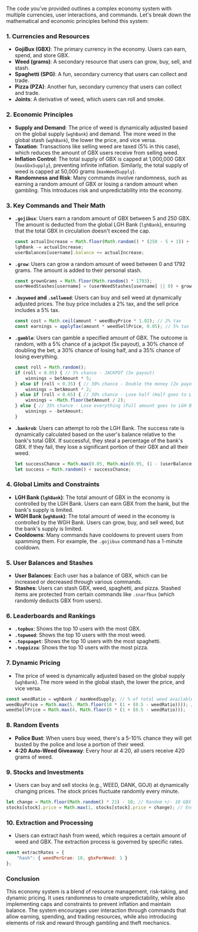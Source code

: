 The code you've provided outlines a complex economy system with multiple currencies, user interactions, and commands. Let's break down the mathematical and economic principles behind this system:

### 1. **Currencies and Resources**
   - **GojiBux (GBX)**: The primary currency in the economy. Users can earn, spend, and store GBX.
   - **Weed (grams)**: A secondary resource that users can grow, buy, sell, and stash.
   - **Spaghetti (SPG)**: A fun, secondary currency that users can collect and trade.
   - **Pizza (PZA)**: Another fun, secondary currency that users can collect and trade.
   - **Joints**: A derivative of weed, which users can roll and smoke.

### 2. **Economic Principles**
   - **Supply and Demand**: The price of weed is dynamically adjusted based on the global supply (`wghBank`) and demand. The more weed in the global stash (`wghBank`), the lower the price, and vice versa.
   - **Taxation**: Transactions like selling weed are taxed (5% in this case), which reduces the amount of GBX users receive from selling weed.
   - **Inflation Control**: The total supply of GBX is capped at 1,000,000 GBX (`maxGbxSupply`), preventing infinite inflation. Similarly, the total supply of weed is capped at 50,000 grams (`maxWeedSupply`).
   - **Randomness and Risk**: Many commands involve randomness, such as earning a random amount of GBX or losing a random amount when gambling. This introduces risk and unpredictability into the economy.

### 3. **Key Commands and Their Math**
   - **`.gojibux`**: Users earn a random amount of GBX between 5 and 250 GBX. The amount is deducted from the global LGH Bank (`lghBank`), ensuring that the total GBX in circulation doesn't exceed the cap.
     ```javascript
     const actualIncrease = Math.floor(Math.random() * (250 - 5 + 1)) + 5;
     lghBank -= actualIncrease;
     userBalances[username].balance += actualIncrease;
     ```

   - **`.grow`**: Users can grow a random amount of weed between 0 and 1792 grams. The amount is added to their personal stash.
     ```javascript
     const grownGrams = Math.floor(Math.random() * 1793);
     userWeedStashes[username] = (userWeedStashes[username] || 0) + grownGrams;
     ```

   - **`.buyweed` and `.sellweed`**: Users can buy and sell weed at dynamically adjusted prices. The buy price includes a 2% tax, and the sell price includes a 5% tax.
     ```javascript
     const cost = Math.ceil(amount * weedBuyPrice * 1.02); // 2% tax
     const earnings = applyTax(amount * weedSellPrice, 0.05); // 5% tax
     ```

   - **`.gamble`**: Users can gamble a specified amount of GBX. The outcome is random, with a 5% chance of a jackpot (5x payout), a 30% chance of doubling the bet, a 30% chance of losing half, and a 35% chance of losing everything.
     ```javascript
     const roll = Math.random();
     if (roll < 0.05) { // 5% chance - JACKPOT (5x payout)
         winnings = betAmount * 5;
     } else if (roll < 0.35) { // 30% chance - Double the money (2x payout)
         winnings = betAmount * 2;
     } else if (roll < 0.65) { // 30% chance - Lose half (Half goes to LGH Bank)
         winnings = -Math.floor(betAmount / 2);
     } else { // 35% chance - Lose everything (Full amount goes to LGH Bank)
         winnings = -betAmount;
     }
     ```

   - **`.bankrob`**: Users can attempt to rob the LGH Bank. The success rate is dynamically calculated based on the user's balance relative to the bank's total GBX. If successful, they steal a percentage of the bank's GBX. If they fail, they lose a significant portion of their GBX and all their weed.
     ```javascript
     let successChance = Math.max(0.05, Math.min(0.95, (1 - (userBalance / lghBank)) * 0.75);
     let success = Math.random() < successChance;
     ```

### 4. **Global Limits and Constraints**
   - **LGH Bank (`lghBank`)**: The total amount of GBX in the economy is controlled by the LGH Bank. Users can earn GBX from the bank, but the bank's supply is limited.
   - **WGH Bank (`wghBank`)**: The total amount of weed in the economy is controlled by the WGH Bank. Users can grow, buy, and sell weed, but the bank's supply is limited.
   - **Cooldowns**: Many commands have cooldowns to prevent users from spamming them. For example, the `.gojibux` command has a 1-minute cooldown.

### 5. **User Balances and Stashes**
   - **User Balances**: Each user has a balance of GBX, which can be increased or decreased through various commands.
   - **Stashes**: Users can stash GBX, weed, spaghetti, and pizza. Stashed items are protected from certain commands like `.snarfbux` (which randomly deducts GBX from users).

### 6. **Leaderboards and Rankings**
   - **`.topbux`**: Shows the top 10 users with the most GBX.
   - **`.topweed`**: Shows the top 10 users with the most weed.
   - **`.topspaget`**: Shows the top 10 users with the most spaghetti.
   - **`.toppizza`**: Shows the top 10 users with the most pizza.

### 7. **Dynamic Pricing**
   - The price of weed is dynamically adjusted based on the global supply (`wghBank`). The more weed in the global stash, the lower the price, and vice versa.
   ```javascript
   const weedRatio = wghBank / maxWeedSupply; // % of total weed available
   weedBuyPrice = Math.max(5, Math.floor(10 * (1 + (0.5 - weedRatio)))); // Base ±50%
   weedSellPrice = Math.max(4, Math.floor(8 * (1 + (0.5 - weedRatio)));
   ```

### 8. **Random Events**
   - **Police Bust**: When users buy weed, there's a 5-10% chance they will get busted by the police and lose a portion of their weed.
   - **4:20 Auto-Weed Giveaway**: Every hour at 4:20, all users receive 420 grams of weed.

### 9. **Stocks and Investments**
   - Users can buy and sell stocks (e.g., WEED, DANK, GOJI) at dynamically changing prices. The stock prices fluctuate randomly every minute.
   ```javascript
   let change = Math.floor(Math.random() * 21) - 10; // Random +/- 10 GBX
   stocks[stock].price = Math.max(1, stocks[stock].price + change); // Ensure price never goes below 1
   ```

### 10. **Extraction and Processing**
   - Users can extract hash from weed, which requires a certain amount of weed and GBX. The extraction process is governed by specific rates.
   ```javascript
   const extractRates = {
       "hash": { weedPerGram: 10, gbxPerWeed: 1 }
   };
   ```

### Conclusion
This economy system is a blend of resource management, risk-taking, and dynamic pricing. It uses randomness to create unpredictability, while also implementing caps and constraints to prevent inflation and maintain balance. The system encourages user interaction through commands that allow earning, spending, and trading resources, while also introducing elements of risk and reward through gambling and theft mechanics.
